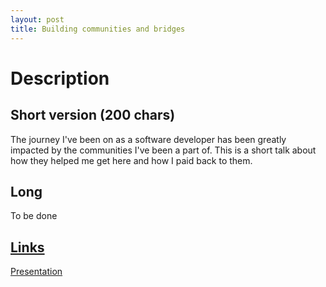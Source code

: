 ```yaml
---
layout: post
title: Building communities and bridges
---
```


# Description

## Short version (200 chars)
The journey I've been on as a software developer has been greatly impacted by the communities I've been a part of.
This is a short talk about how they helped me get here and how I paid back to them.

## Long
To be done

## [Links](#links)
[Presentation](https://speakerdeck.com/brunamoreira/building-comminities-and-bridges)

